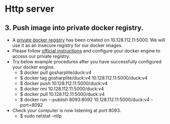# Http server
## 3. Push image into private docker registry.
- A [private docker registry](https://github.com/docker/distribution) has been created on 10.128.112.11:5000. We will use it as an insecure registry for our docker images.
- Please follow [official instructions](https://docs.docker.com/registry/insecure/) and configure your docker engine to access our private registry.
- Try below example procedures after you have successfully configured your docker engine.
  - $ docker pull gosharplite/duck:v4
  - $ docker tag gosharplite/duck:v4 10.128.112.11:5000/duck:v4
  - $ docker push 10.128.112.11:5000/duck:v4
  - $ docker rmi 10.128.112.11:5000/duck:v4
  - $ docker pull 10.128.112.11:5000/duck:v4
  - $ docker run --publish 8093:8092 10.128.112.11:5000/duck:v4 -port=8092
- Check your computer is now listening at port 8093.
  - $ sudo netstat -ntlp
